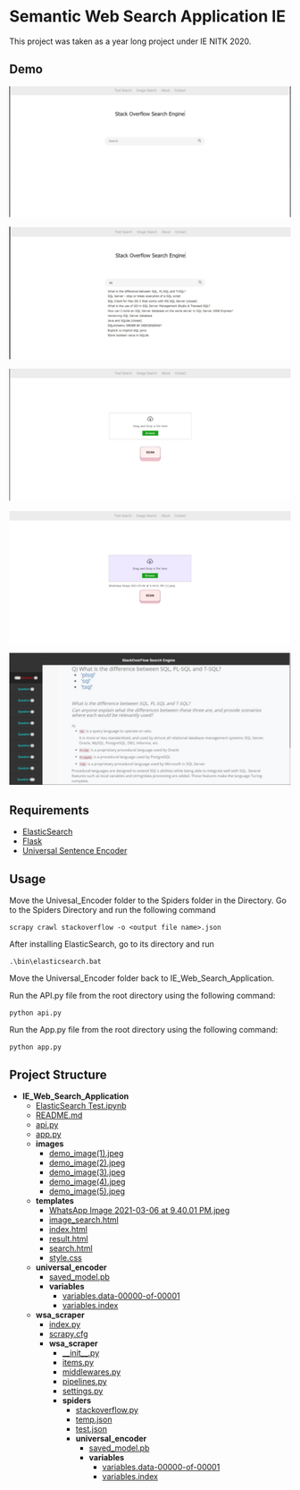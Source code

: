 # Semantic Web Search Application IE
This project was taken as a year long project under IE NITK 2020.

## Demo

![](\images\demo_image(1).jpeg)

![](\images\demo_image(2).jpeg)

![](\images\demo_image(3).jpeg)

![](\images\demo_image(4).jpeg)

![](\images\demo_image(5).jpeg)

## Requirements
- [ElasticSearch](https://www.elastic.co/downloads/elasticsearch)
- [Flask](https://www.elastic.co/downloads/elasticsearch)
- [Universal Sentence Encoder](https://tfhub.dev/google/universal-sentence-encoder/4)

## Usage

Move the Univesal_Encoder folder to the Spiders folder in the Directory.
Go to the Spiders Directory and run the following command

```
scrapy crawl stackoverflow -o <output file name>.json
```
After installing ElasticSearch, go to its directory and run 

```
.\bin\elasticsearch.bat
```
Move the Universal_Encoder folder back to IE_Web_Search_Application.

Run the API.py file from the root directory using the following command:
```
python api.py
```
Run the App.py file from the root directory using the following command:

```
python app.py
```

## Project Structure
  - __IE\_Web\_Search\_Application__
    - [ElasticSearch Test.ipynb](IE_Web_Search_Application/ElasticSearch%20Test.ipynb)
    - [README.md](IE_Web_Search_Application/README.md)
    - [api.py](IE_Web_Search_Application/api.py)
    - [app.py](IE_Web_Search_Application/app.py)
    - __images__
      - [demo\_image(1).jpeg](IE_Web_Search_Application/images/demo_image(1).jpeg)
      - [demo\_image(2).jpeg](IE_Web_Search_Application/images/demo_image(2).jpeg)
      - [demo\_image(3).jpeg](IE_Web_Search_Application/images/demo_image(3).jpeg)
      - [demo\_image(4).jpeg](IE_Web_Search_Application/images/demo_image(4).jpeg)
      - [demo\_image(5).jpeg](IE_Web_Search_Application/images/demo_image(5).jpeg)
    - __templates__
      - [WhatsApp Image 2021\-03\-06 at 9.40.01 PM.jpeg](IE_Web_Search_Application/templates/WhatsApp%20Image%202021-03-06%20at%209.40.01%20PM.jpeg)
      - [image\_search.html](IE_Web_Search_Application/templates/image_search.html)
      - [index.html](IE_Web_Search_Application/templates/index.html)
      - [result.html](IE_Web_Search_Application/templates/result.html)
      - [search.html](IE_Web_Search_Application/templates/search.html)
      - [style.css](IE_Web_Search_Application/templates/style.css)
    - __universal\_encoder__
      - [saved\_model.pb](IE_Web_Search_Application/universal_encoder/saved_model.pb)
      - __variables__
        - [variables.data\-00000\-of\-00001](IE_Web_Search_Application/universal_encoder/variables/variables.data-00000-of-00001)
        - [variables.index](IE_Web_Search_Application/universal_encoder/variables/variables.index)
    - __wsa\_scraper__
      - [index.py](IE_Web_Search_Application/wsa_scraper/index.py)
      - [scrapy.cfg](IE_Web_Search_Application/wsa_scraper/scrapy.cfg)
      - __wsa\_scraper__
        - [\_\_init\_\_.py](IE_Web_Search_Application/wsa_scraper/wsa_scraper/__init__.py)
        - [items.py](IE_Web_Search_Application/wsa_scraper/wsa_scraper/items.py)
        - [middlewares.py](IE_Web_Search_Application/wsa_scraper/wsa_scraper/middlewares.py)
        - [pipelines.py](IE_Web_Search_Application/wsa_scraper/wsa_scraper/pipelines.py)
        - [settings.py](IE_Web_Search_Application/wsa_scraper/wsa_scraper/settings.py)
        - __spiders__
          - [stackoverflow.py](IE_Web_Search_Application/wsa_scraper/wsa_scraper/spiders/stackoverflow.py)
          - [temp.json](IE_Web_Search_Application/wsa_scraper/wsa_scraper/spiders/temp.json)
          - [test.json](IE_Web_Search_Application/wsa_scraper/wsa_scraper/spiders/test.json)
          - __universal\_encoder__
            - [saved\_model.pb](IE_Web_Search_Application/wsa_scraper/wsa_scraper/spiders/universal_encoder/saved_model.pb)
            - __variables__
              - [variables.data\-00000\-of\-00001](IE_Web_Search_Application/wsa_scraper/wsa_scraper/spiders/universal_encoder/variables/variables.data-00000-of-00001)
              - [variables.index](IE_Web_Search_Application/wsa_scraper/wsa_scraper/spiders/universal_encoder/variables/variables.index)